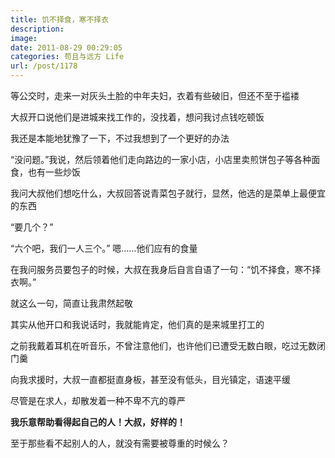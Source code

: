 ```yaml
---
title: 饥不择食，寒不择衣
description: 
image: 
date: 2011-08-29 00:29:05
categories: 苟且与远方 Life
url: /post/1178
---
```


等公交时，走来一对灰头土脸的中年夫妇，衣着有些破旧，但还不至于褴褛

大叔开口说他们是进城来找工作的，没找着，想问我讨点钱吃顿饭

我还是本能地犹豫了一下，不过我想到了一个更好的办法

“没问题。”我说，然后领着他们走向路边的一家小店，小店里卖煎饼包子等各种面食，也有一些炒饭

我问大叔他们想吃什么，大叔回答说青菜包子就行，显然，他选的是菜单上最便宜的东西

“要几个？”

“六个吧，我们一人三个。” 嗯……他们应有的食量

在我问服务员要包子的时候，大叔在我身后自言自语了一句：“饥不择食，寒不择衣啊。”

就这么一句，简直让我肃然起敬

其实从他开口和我说话时，我就能肯定，他们真的是来城里打工的

之前我戴着耳机在听音乐，不曾注意他们，也许他们已遭受无数白眼，吃过无数闭门羹

向我求援时，大叔一直都挺直身板，甚至没有低头，目光镇定，语速平缓

尽管是在求人，却散发着一种不卑不亢的尊严

**我乐意帮助看得起自己的人！大叔，好样的！**

至于那些看不起别人的人，就没有需要被尊重的时候么？
